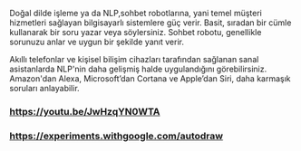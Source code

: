 Doğal dilde işleme ya da NLP,sohbet robotlarına, yani temel müşteri hizmetleri sağlayan bilgisayarlı sistemlere güç verir. Basit, sıradan bir cümle kullanarak bir soru yazar veya söylersiniz. Sohbet robotu, genellikle sorunuzu anlar ve uygun bir şekilde yanıt verir.

Akıllı telefonlar ve kişisel bilişim cihazları tarafından sağlanan sanal asistanlarda NLP'nin daha gelişmiş halde uygulandığını görebilirsiniz. Amazon'dan Alexa, Microsoft’dan Cortana ve Apple’dan Siri, daha karmaşık soruları anlayabilir.

### https://youtu.be/JwHzqYN0WTA

### https://experiments.withgoogle.com/autodraw
